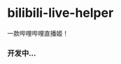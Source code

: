 # bilibili-live-helper

一款哔哩哔哩直播姬！

### 开发中...

<!-- [![OSCS Status](https://www.oscs1024.com/platform/badge/bilibili-ayang/bilibili-live-helper.svg?size=small)](https://www.oscs1024.com/project/bilibili-ayang/bilibili-live-helper?ref=badge_small) -->
